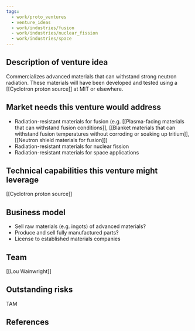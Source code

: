 ```yaml
---
tags:
  - work/proto_ventures
  - venture_ideas
  - work/industries/fusion
  - work/industries/nuclear_fission
  - work/industries/space
---
```

## Description of venture idea
Commercializes advanced materials that can withstand strong neutron radiation. These materials will have been developed and tested using a [[Cyclotron proton source]] at MIT or elsewhere.

## Market needs this venture would address
- Radiation-resistant materials for fusion (e.g. [[Plasma-facing materials that can withstand fusion conditions]], [[Blanket materials that can withstand fusion temperatures without corroding or soaking up tritium]], [[Neutron shield materials for fusion]])
- Radiation-resistant materials for nuclear fission
- Radiation-resistant materials for space applications

## Technical capabilities this venture might leverage
[[Cyclotron proton source]]

## Business model
- Sell raw materials (e.g. ingots) of advanced materials?
- Produce and sell fully manufactured parts?
- License to established materials companies

## Team
[[Lou Wainwright]]

## Outstanding risks
TAM

## References
